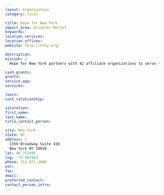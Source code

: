 ```yaml
---
layout: organization
category: local

title: Hope for New York
impact_area: Disaster Relief
keywords: 
location_services: 
location_offices: 
website: http://hfny.org/

description: 
mission: |
  Hope for New York partners with 42 affiliate organizations to serve the poor and marginalized of New York.

cash_grants: 
grants: 
service_opp: 
services: 

learn: 
cont_relationship: 

salutation: 
first_name: 
last_name: 
title_contact_person: 

city: New York
state: NY
address: |
  1359 Broadway Suite 410  
  New York NY 10018
lat: 40.751695
lng: -73.987603
phone: 212-871-1808
ext: 
fax: 
email: 
preferred_contact: 
contact_person_intro: 
---
```


